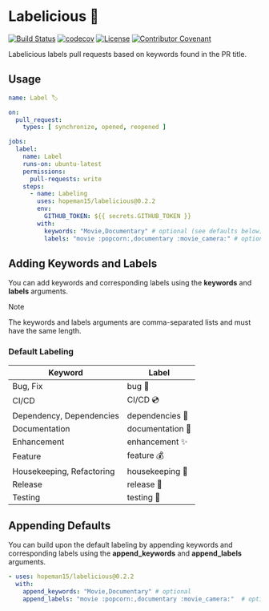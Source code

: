 # Labelicious 🍩

[![Build Status](https://github.com/hopeman15/labelicious/actions/workflows/main.yml/badge.svg?event=push)](https://github.com/hopeman15/labelicious/actions)
[![codecov](https://codecov.io/github/hopeman15/labelicious/graph/badge.svg?token=Y66XTE8OR8)](https://codecov.io/github/hopeman15/labelicious)
[![License](https://img.shields.io/dub/l/vibe-d.svg)](LICENSE)
[![Contributor Covenant](https://img.shields.io/badge/Contributor%20Covenant-2.1-4baaaa.svg)](CODE_OF_CONDUCT.md)

Labelicious labels pull requests based on keywords found in the PR title.

## Usage

```yaml
name: Label 🏷️

on:
  pull_request:
    types: [ synchronize, opened, reopened ]

jobs:
  label:
    name: Label
    runs-on: ubuntu-latest
    permissions:
      pull-requests: write
    steps:
      - name: Labeling
        uses: hopeman15/labelicious@0.2.2
        env:
          GITHUB_TOKEN: ${{ secrets.GITHUB_TOKEN }}
        with:
          keywords: "Movie,Documentary" # optional (see defaults below)
          labels: "movie :popcorn:,documentary :movie_camera:" # optional (see defaults below)
```

## Adding Keywords and Labels

You can add keywords and corresponding labels using the **keywords** and **labels**
arguments.

> [!NOTE]
> The keywords and labels arguments are comma-separated lists and must have the
> same length.

### Default Labeling

| Keyword                   | Label                  |
|---------------------------|------------------------|
| Bug, Fix                  | bug :bug:              |
| CI/CD                     | CI/CD :cd:             |
| Dependency, Dependencies  | dependencies :bricks:  |
| Documentation             | documentation :book:   |
| Enhancement               | enhancement :sparkles: |
| Feature                   | feature :moneybag:     |
| Housekeeping, Refactoring | housekeeping :broom:   |
| Release                   | release :tada:         |
| Testing                   | testing :test_tube:    |

## Appending Defaults

You can build upon the default labeling by appending keywords and corresponding
labels using the **append_keywords** and **append_labels** arguments.

```yaml
- uses: hopeman15/labelicious@0.2.2
  with:
    append_keywords: "Movie,Documentary" # optional
    append_labels: "movie :popcorn:,documentary :movie_camera:"  # optional
```
